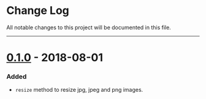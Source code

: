 # Change Log

All notable changes to this project will be documented in this file.

---

# [0.1.0](https://github.com/yusufshakeel/dyimagefu/releases/tag/v0.1.0) - 2018-08-01

### Added

* `resize` method to resize jpg, jpeg and png images.